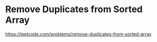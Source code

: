 # Remove Duplicates from Sorted Array
https://leetcode.com/problems/remove-duplicates-from-sorted-array

